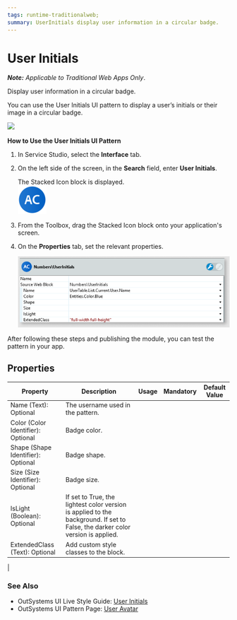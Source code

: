 ```yaml
---
tags: runtime-traditionalweb; 
summary: UserInitials display user information in a circular badge.
---
```


# User Initials

**_Note:_**  _Applicable to Traditional Web Apps Only_.

Display user information in a circular badge.

You can use the User Initials UI pattern to display a user’s initials or their image in a circular badge. 

![](<images/userinitials-image-4.png>)

**How to Use the User Initials UI Pattern**

1. In Service Studio, select the **Interface** tab.
2. On the left side of the screen, in the **Search** field, enter **User Initials**. 

    The Stacked Icon block is displayed.      
        ![](<images/userinitials-image-9.png>)
    
    
3. From the Toolbox, drag the Stacked Icon block onto your application's screen.

  
4. On the **Properties** tab, set the relevant properties. 

    ![](<images/userinitials-image-10.png>)
    
 
After following these steps and publishing the module, you can test the pattern in your app.

## Properties

| **Property** |  **Description** |  **Usage** | **Mandatory** | **Default Value** |
|---|---|---|---|---|
| Name (Text): Optional  |  The username used in the pattern. | 
| Color (Color Identifier): Optional  |  Badge color. | 
| Shape (Shape Identifier): Optional|  Badge shape. | 
| Size (Size Identifier): Optional  |  Badge size. | |
| IsLight (Boolean): Optional | If set to True, the lightest color version is applied to the background. If set to False, the darker color version is applied. |
| ExtendedClass (Text): Optional  |  Add custom style classes to the block.
 |




### See Also
* OutSystems UI Live Style Guide: [User Initials](https://outsystemsui.outsystems.com/WebStyleGuidePreview/UserInitials.aspx)
* OutSystems UI Pattern Page: [User Avatar](https://outsystemsui.outsystems.com/OutSystemsUIWebsite/PatternDetail?PatternId=80)